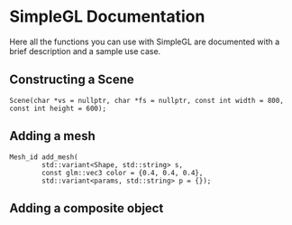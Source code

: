 # SimpleGL Documentation

Here all the functions you can use with SimpleGL are documented with a brief description and a sample use case.

## Constructing a Scene
```
Scene(char *vs = nullptr, char *fs = nullptr, const int width = 800, const int height = 600);
```

## Adding a mesh
```
Mesh_id add_mesh(
        std::variant<Shape, std::string> s, 
        const glm::vec3 color = {0.4, 0.4, 0.4}, 
        std::variant<params, std::string> p = {});
```

## Adding a composite object
